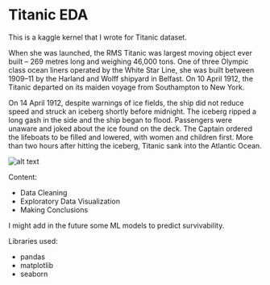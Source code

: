 # Titanic EDA

This is a kaggle kernel that I wrote for Titanic dataset.

When she was launched, the RMS Titanic was largest moving object ever built – 269 metres long and weighing 46,000 tons. One of three Olympic class ocean liners operated by the White Star Line, she was built between 1909–11 by the Harland and Wolff shipyard in Belfast. On 10 April 1912, the Titanic departed on its maiden voyage from Southampton to New York.

On 14 April 1912, despite warnings of ice fields, the ship did not reduce speed and struck an iceberg shortly before midnight. The iceberg ripped a long gash in the side and the ship began to flood. Passengers were unaware and joked about the ice found on the deck. The Captain ordered the lifeboats to be filled and lowered, with women and children first. More than two hours after hitting the iceberg, Titanic sank into the Atlantic Ocean.

![alt text](https://upload.wikimedia.org/wikipedia/commons/thumb/f/fd/RMS_Titanic_3.jpg/1200px-RMS_Titanic_3.jpg)

Content: 
 - Data Cleaning
 - Exploratory Data Visualization
 - Making Conclusions

I might add in the future some ML models to predict survivability.

Libraries used:
- pandas
- matplotlib
- seaborn
